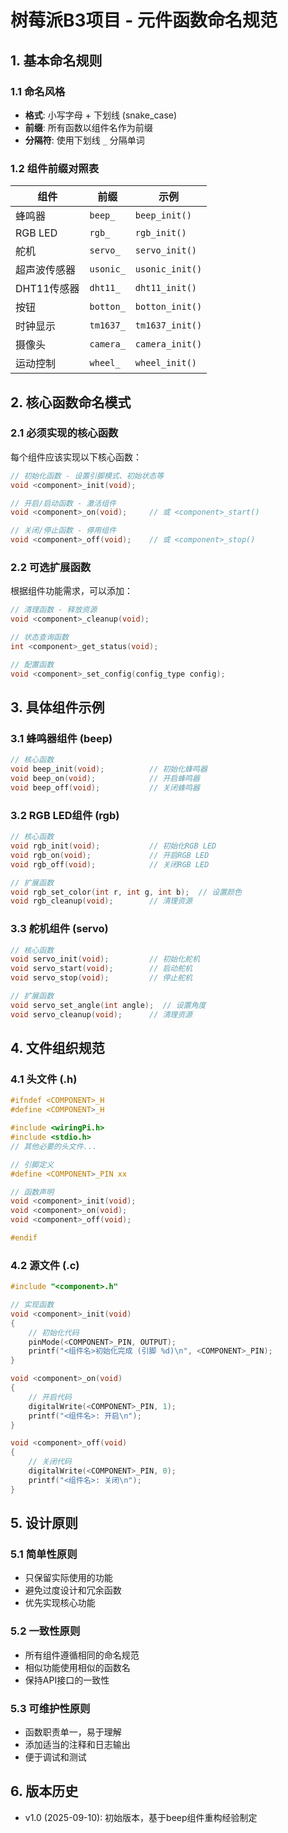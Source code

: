 # 树莓派B3项目 - 元件函数命名规范

## 1. 基本命名规则

### 1.1 命名风格
- **格式**: 小写字母 + 下划线 (snake_case)
- **前缀**: 所有函数以组件名作为前缀
- **分隔符**: 使用下划线 `_` 分隔单词

### 1.2 组件前缀对照表
| 组件 | 前缀 | 示例 |
|------|------|------|
| 蜂鸣器 | `beep_` | `beep_init()` |
| RGB LED | `rgb_` | `rgb_init()` |
| 舵机 | `servo_` | `servo_init()` |
| 超声波传感器 | `usonic_` | `usonic_init()` |
| DHT11传感器 | `dht11_` | `dht11_init()` |
| 按钮 | `botton_` | `botton_init()` |
| 时钟显示 | `tm1637_` | `tm1637_init()` |
| 摄像头 | `camera_` | `camera_init()` |
| 运动控制 | `wheel_` | `wheel_init()` |

## 2. 核心函数命名模式

### 2.1 必须实现的核心函数
每个组件应该实现以下核心函数：

```c
// 初始化函数 - 设置引脚模式、初始状态等
void <component>_init(void);

// 开启/启动函数 - 激活组件
void <component>_on(void);     // 或 <component>_start()

// 关闭/停止函数 - 停用组件  
void <component>_off(void);    // 或 <component>_stop()
```

### 2.2 可选扩展函数
根据组件功能需求，可以添加：

```c
// 清理函数 - 释放资源
void <component>_cleanup(void);

// 状态查询函数
int <component>_get_status(void);

// 配置函数
void <component>_set_config(config_type config);
```

## 3. 具体组件示例

### 3.1 蜂鸣器组件 (beep)
```c
// 核心函数
void beep_init(void);          // 初始化蜂鸣器
void beep_on(void);            // 开启蜂鸣器
void beep_off(void);           // 关闭蜂鸣器
```

### 3.2 RGB LED组件 (rgb)
```c
// 核心函数
void rgb_init(void);           // 初始化RGB LED
void rgb_on(void);             // 开启RGB LED
void rgb_off(void);            // 关闭RGB LED

// 扩展函数
void rgb_set_color(int r, int g, int b);  // 设置颜色
void rgb_cleanup(void);        // 清理资源
```

### 3.3 舵机组件 (servo)
```c
// 核心函数  
void servo_init(void);         // 初始化舵机
void servo_start(void);        // 启动舵机
void servo_stop(void);         // 停止舵机

// 扩展函数
void servo_set_angle(int angle);  // 设置角度
void servo_cleanup(void);      // 清理资源
```

## 4. 文件组织规范

### 4.1 头文件 (.h)
```c
#ifndef <COMPONENT>_H
#define <COMPONENT>_H

#include <wiringPi.h>
#include <stdio.h>
// 其他必要的头文件...

// 引脚定义
#define <COMPONENT>_PIN xx

// 函数声明
void <component>_init(void);
void <component>_on(void);
void <component>_off(void);

#endif
```

### 4.2 源文件 (.c)
```c
#include "<component>.h"

// 实现函数
void <component>_init(void)
{
    // 初始化代码
    pinMode(<COMPONENT>_PIN, OUTPUT);
    printf("<组件名>初始化完成 (引脚 %d)\n", <COMPONENT>_PIN);
}

void <component>_on(void)
{
    // 开启代码
    digitalWrite(<COMPONENT>_PIN, 1);
    printf("<组件名>: 开启\n");
}

void <component>_off(void)
{
    // 关闭代码
    digitalWrite(<COMPONENT>_PIN, 0);
    printf("<组件名>: 关闭\n");
}
```

## 5. 设计原则

### 5.1 简单性原则
- 只保留实际使用的功能
- 避免过度设计和冗余函数
- 优先实现核心功能

### 5.2 一致性原则
- 所有组件遵循相同的命名规范
- 相似功能使用相似的函数名
- 保持API接口的一致性

### 5.3 可维护性原则
- 函数职责单一，易于理解
- 添加适当的注释和日志输出
- 便于调试和测试

## 6. 版本历史

- v1.0 (2025-09-10): 初始版本，基于beep组件重构经验制定
